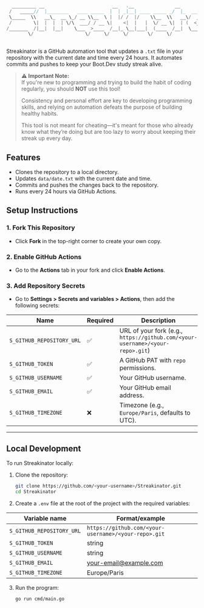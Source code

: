 ```go
  _________ __                         __   .__               __                
 /   _____//  |________   ____ _____  |  | _|__| ____ _____ _/  |_  ___________ 
 \_____  \\   __\_  __ \_/ __ \\__  \ |  |/ /  |/    \\__  \\   __\/  _ \_  __ \
 /        \|  |  |  | \/\  ___/ / __ \|    <|  |   |  \/ __ \|  | (  <_> )  | \/
/_______  /|__|  |__|    \___  >____  /__|_ \__|___|  (____  /__|  \____/|__|   
        \/                   \/     \/     \/       \/     \/                   
                                                                                               
```

Streakinator is a GitHub automation tool that updates a `.txt` file in your repository with the current date and time every 24 hours. It automates commits and pushes to keep your Boot.Dev study streak alive.



> **⚠ Important Note:**  
> If you're new to programming and trying to build the habit of coding regularly, you should **NOT** use this tool!  
>  
> Consistency and personal effort are key to developing programming skills, and relying on automation defeats the purpose of building healthy habits.  
>  
> This tool is not meant for cheating—it's meant for those who already know what they’re doing but are too lazy to worry about keeping their streak up every day.



## Features
- Clones the repository to a local directory.
- Updates `data/date.txt` with the current date and time.
- Commits and pushes the changes back to the repository.
- Runs every 24 hours via GitHub Actions.


## Setup Instructions

### **1. Fork This Repository**
- Click **Fork** in the top-right corner to create your own copy.

### **2. Enable GitHub Actions**
- Go to the **Actions** tab in your fork and click **Enable Actions**.

### **3. Add Repository Secrets**
- Go to **Settings > Secrets and variables > Actions**, then add the following secrets:

| Name                  | Required | Description                                    |
|-----------------------|----------|------------------------------------------------|
| `S_GITHUB_REPOSITORY_URL` | ✅      | URL of your fork (e.g., `https://github.com/<your-username>/<your-repo>.git`) |
| `S_GITHUB_TOKEN`        | ✅      | A GitHub PAT with `repo` permissions.          |
| `S_GITHUB_USERNAME`     | ✅      | Your GitHub username.                          |
| `S_GITHUB_EMAIL`        | ✅      | Your GitHub email address.                     |
| `S_GITHUB_TIMEZONE`     | ❌      | Timezone (e.g., `Europe/Paris`, defaults to UTC). |

---

## Local Development
To run Streakinator locally:
1. Clone the repository:
   ```bash
   git clone https://github.com/<your-username>/Streakinator.git
   cd Streakinator
2. Create a `.env` file at the root of the project with the required variables:


| Variable name                  | Format/example                                  
|-----------------------|----------|
|`S_GITHUB_REPOSITORY_URL`	| `https://github.com/<your-username>/<your-repo>.git`
|`S_GITHUB_TOKEN`	        | string
|`S_GITHUB_USERNAME`            | string
|`S_GITHUB_EMAIL`               | your-email@example.com
|`S_GITHUB_TIMEZONE`            | Europe/Paris

3. Run the program:
	 ```bash   
	go run cmd/main.go
